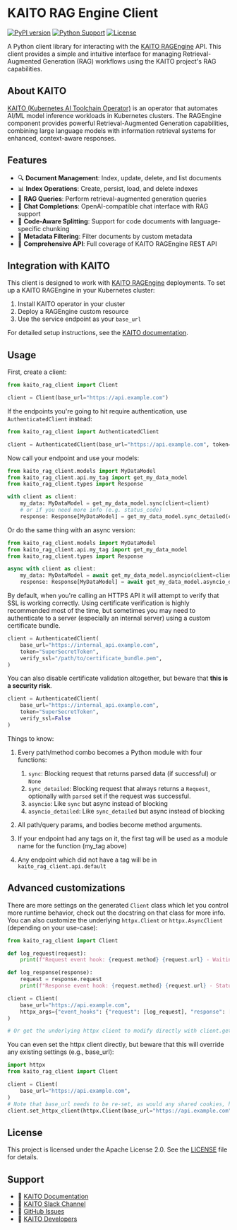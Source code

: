 # KAITO RAG Engine Client

[![PyPI version](https://img.shields.io/pypi/v/kaito-rag-client)](https://pypi.org/project/kaito-rag-client/)
[![Python Support](https://img.shields.io/pypi/pyversions/kaito-rag-client)](https://pypi.org/project/kaito-rag-client/)
[![License](https://img.shields.io/badge/License-Apache%202.0-blue.svg)](https://opensource.org/licenses/Apache-2.0)

A Python client library for interacting with the [KAITO RAGEngine](https://kaito-project.github.io/kaito/docs/rag-api/) API. This client provides a simple and intuitive interface for managing Retrieval-Augmented Generation (RAG) workflows using the KAITO project's RAG capabilities.

## About KAITO

[KAITO (Kubernetes AI Toolchain Operator)](https://github.com/kaito-project/kaito) is an operator that automates AI/ML model inference workloads in Kubernetes clusters. The RAGEngine component provides powerful Retrieval-Augmented Generation capabilities, combining large language models with information retrieval systems for enhanced, context-aware responses.

## Features

- 🔍 **Document Management**: Index, update, delete, and list documents
- 📊 **Index Operations**: Create, persist, load, and delete indexes  
- 🤖 **RAG Queries**: Perform retrieval-augmented generation queries
- 💬 **Chat Completions**: OpenAI-compatible chat interface with RAG support
- 🔧 **Code-Aware Splitting**: Support for code documents with language-specific chunking
- 🎯 **Metadata Filtering**: Filter documents by custom metadata
- 📖 **Comprehensive API**: Full coverage of KAITO RAGEngine REST API

## Integration with KAITO

This client is designed to work with [KAITO RAGEngine](https://kaito-project.github.io/kaito/docs/rag/) deployments. To set up a KAITO RAGEngine in your Kubernetes cluster:

1. Install KAITO operator in your cluster
2. Deploy a RAGEngine custom resource
3. Use the service endpoint as your `base_url`

For detailed setup instructions, see the [KAITO documentation](https://kaito-project.github.io/kaito/docs/rag/).


## Usage
First, create a client:

```python
from kaito_rag_client import Client

client = Client(base_url="https://api.example.com")
```

If the endpoints you're going to hit require authentication, use `AuthenticatedClient` instead:

```python
from kaito_rag_client import AuthenticatedClient

client = AuthenticatedClient(base_url="https://api.example.com", token="SuperSecretToken")
```

Now call your endpoint and use your models:

```python
from kaito_rag_client.models import MyDataModel
from kaito_rag_client.api.my_tag import get_my_data_model
from kaito_rag_client.types import Response

with client as client:
    my_data: MyDataModel = get_my_data_model.sync(client=client)
    # or if you need more info (e.g. status_code)
    response: Response[MyDataModel] = get_my_data_model.sync_detailed(client=client)
```

Or do the same thing with an async version:

```python
from kaito_rag_client.models import MyDataModel
from kaito_rag_client.api.my_tag import get_my_data_model
from kaito_rag_client.types import Response

async with client as client:
    my_data: MyDataModel = await get_my_data_model.asyncio(client=client)
    response: Response[MyDataModel] = await get_my_data_model.asyncio_detailed(client=client)
```

By default, when you're calling an HTTPS API it will attempt to verify that SSL is working correctly. Using certificate verification is highly recommended most of the time, but sometimes you may need to authenticate to a server (especially an internal server) using a custom certificate bundle.

```python
client = AuthenticatedClient(
    base_url="https://internal_api.example.com", 
    token="SuperSecretToken",
    verify_ssl="/path/to/certificate_bundle.pem",
)
```

You can also disable certificate validation altogether, but beware that **this is a security risk**.

```python
client = AuthenticatedClient(
    base_url="https://internal_api.example.com", 
    token="SuperSecretToken", 
    verify_ssl=False
)
```

Things to know:
1. Every path/method combo becomes a Python module with four functions:
    1. `sync`: Blocking request that returns parsed data (if successful) or `None`
    1. `sync_detailed`: Blocking request that always returns a `Request`, optionally with `parsed` set if the request was successful.
    1. `asyncio`: Like `sync` but async instead of blocking
    1. `asyncio_detailed`: Like `sync_detailed` but async instead of blocking

1. All path/query params, and bodies become method arguments.
1. If your endpoint had any tags on it, the first tag will be used as a module name for the function (my_tag above)
1. Any endpoint which did not have a tag will be in `kaito_rag_client.api.default`

## Advanced customizations

There are more settings on the generated `Client` class which let you control more runtime behavior, check out the docstring on that class for more info. You can also customize the underlying `httpx.Client` or `httpx.AsyncClient` (depending on your use-case):

```python
from kaito_rag_client import Client

def log_request(request):
    print(f"Request event hook: {request.method} {request.url} - Waiting for response")

def log_response(response):
    request = response.request
    print(f"Response event hook: {request.method} {request.url} - Status {response.status_code}")

client = Client(
    base_url="https://api.example.com",
    httpx_args={"event_hooks": {"request": [log_request], "response": [log_response]}},
)

# Or get the underlying httpx client to modify directly with client.get_httpx_client() or client.get_async_httpx_client()
```

You can even set the httpx client directly, but beware that this will override any existing settings (e.g., base_url):

```python
import httpx
from kaito_rag_client import Client

client = Client(
    base_url="https://api.example.com",
)
# Note that base_url needs to be re-set, as would any shared cookies, headers, etc.
client.set_httpx_client(httpx.Client(base_url="https://api.example.com", proxies="http://localhost:8030"))
```

## License

This project is licensed under the Apache License 2.0. See the [LICENSE](LICENSE) file for details.

## Support

- 📖 [KAITO Documentation](https://kaito-project.github.io/kaito/docs/)
- 💬 [KAITO Slack Channel](https://cloud-native.slack.com/archives/C09B4EWCZ5M)
- 🐛 [GitHub Issues](https://github.com/kaito-project/kaito/issues)
- 📧 [KAITO Developers](mailto:kaito-dev@microsoft.com)